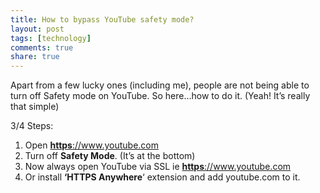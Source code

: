 ```yaml
---
title: How to bypass YouTube safety mode?
layout: post
tags: [technology]
comments: true
share: true
---
```

Apart from a few lucky ones (including me), people are not being able to turn off Safety mode on YouTube. So here&#8230;how to do it. (Yeah! It&#8217;s really that simple)

3/4 Steps:

1.  <span style="line-height: 13px;">Open <a title="YouTube SSL" href="https://www.youtube.com" target="_blank"><strong>https</strong>://www.youtube.com</a></span>
2.  Turn off **Safety Mode**. (It&#8217;s at the bottom)
3.  Now always open YouTube via SSL ie <a title="YouTube SSL" href="https://www.youtube.com" target="_blank"><strong>https</strong>://www.youtube.com</a>
4.  Or install **&#8216;HTTPS Anywhere**&#8216; extension and add youtube.com to it.
